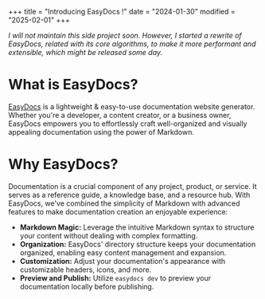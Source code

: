 +++
title = "Introducing EasyDocs !"
date = "2024-01-30"
modified = "2025-02-01"
+++

_I will not maintain this side project soon. However, I started a  rewrite of EasyDocs, related with its core algorithms, to make it more performant and extensible, which might be released some day._

# What is EasyDocs?

[EasyDocs](https://easydocs.onrender.app) is a lightweight & easy-to-use documentation website generator. Whether you're a developer, a content creator, or a business owner, EasyDocs empowers you to effortlessly craft well-organized and visually appealing documentation using the power of Markdown.

# Why EasyDocs?
Documentation is a crucial component of any project, product, or service. It serves as a reference guide, a knowledge base, and a resource hub. With EasyDocs, we've combined the simplicity of Markdown with advanced features to make documentation creation an enjoyable experience:

* **Markdown Magic:** Leverage the intuitive Markdown syntax to structure your content without dealing with complex formatting.
* **Organization:** EasyDocs' directory structure keeps your documentation organized, enabling easy content management and expansion.
* **Customization:** Adjust your documentation's appearance with customizable headers, icons, and more.
* **Preview and Publish:** Utilize `easydocs dev` to preview your documentation locally before publishing.